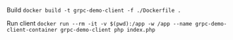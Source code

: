 Build
`docker build -t grpc-demo-client -f ./Dockerfile .`

Run client
`docker run --rm -it -v $(pwd):/app -w /app --name grpc-demo-client-container grpc-demo-client php index.php`
